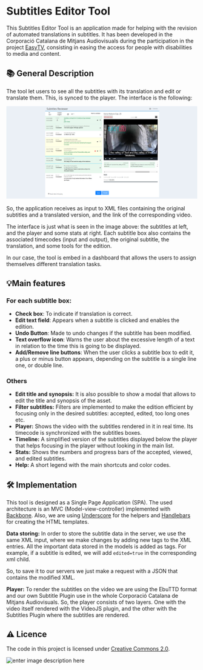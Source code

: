 ﻿# Subtitles Editor Tool

This Subtitles Editor Tool is an application made for helping with the revision of automated translations in subtitles. It has been developed in the Corporació Catalana de Mitjans Audiovisuals during the participation in the project [EasyTV](https://easytvproject.eu/), consisting in easing the access for people with disabilities to media and content.

## 📚 General Description

The tool let users to see all the subtitles with its translation and edit or translate them. This, is synced to the player. The interface is the following:

![enter image description here](https://github.com/CCMA-Enginyeria/Multilanguage-Subtitle-Editor/blob/master/snapshots/interface.PNG?raw=true)

So,  the application receives as input to XML files containing the original subtitles and a translated version, and the link of the corresponding video.

The interface is just what is seen in the image above: the subtitles at left, and the player and some stats at right. Each subtitle box also contains the associated timecodes (input and output), the original subtitle, the translation, and some tools for the edition.
  
In our case, the tool is embed in a dashboard that allows the users to assign themselves different translation tasks.

## 💡Main features

### For each subtitle box:

-   **Check box**: To indicate if translation is correct.
-   **Edit text field**: Appears when a subtitle is clicked and enables the edition.
-   **Undo Button**: Made to undo changes if the subtitle has been modified.
-   **Text overflow icon**: Warns the user about the excessive length of a text in relation to the time this is going to be displayed.
-   **Add/Remove line buttons**: When the user clicks a subtitle box to edit it, a plus or minus button appears, depending on the subtitle is a single line one, or double line.

### Others  
- **Edit title and synopsis:** It is also possible to show a modal that allows to edit the title and synopsis of the asset.
- **Filter subtitles:** Filters are implemented to make the edition efficient by focusing only in the desired subtitles: accepted, edited, too long ones etc.
- **Player:** Shows the video with the subtitles rendered in it in real time. Its timecode is synchronized with the subtitles boxes.
- **Timeline:** A simplified version of the subtitles displayed below the player that helps focusing in the player without looking in the main list.
- **Stats:** Shows the numbers and progress bars of the accepted, viewed, and edited subtitles.
- **Help:** A short legend with the main shortcuts and color codes.


## 🛠️ Implementation

This tool is designed as a Single Page Application (SPA). The used architecture is an MVC (Model-view-controller) implemented with [Backbone](https://backbonejs.org/).  Also, we are using [Underscore](https://underscorejs.org/) for the helpers and [Handlebars](https://handlebarsjs.com/) for creating the HTML templates.  

**Data storing:** In order to store the subtitle data in the server, we use the same XML input, where we make changes by adding new tags to the XML entries. All the important data stored in the models is added as tags. For example, if a subtitle is edited, we will add `edited=true` in the corresponding xml child.

So, to save it to our servers we just make a request with a JSON that contains the modified XML.  

**Player:** To render the subtitles on the video we are using the EbuTTD format and our own Subtitle Plugin use in the whole Corporació Catalana de Mitjans Audiovisuals.
So, the player consists of two layers. One with the video itself rendered with the VideoJS plugin, and the other with the Subtitles Plugin where the subtitles are rendered.

## ⚠️  Licence
The code in this project is licensed under [Creative Commons 2.0](https://creativecommons.org/licenses/by-nc-sa/4.0/legalcode).

![enter image description here](https://mirrors.creativecommons.org/presskit/buttons/88x31/png/by-nc-sa.eu.png)

